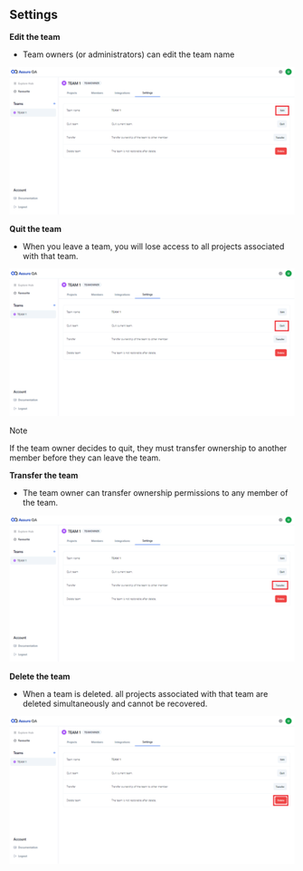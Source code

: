 ## Settings 


**Edit the team** 

- Team owners (or administrators) can edit the team name

![SS1](./TeamImages/SS1.png)

**Quit the team**

- When you leave a team, you will lose access to all projects associated with that team.

![SS2](./TeamImages/SS2.png)

> [!NOTE]
> If the team owner decides to quit, they must transfer ownership to another member before they can leave the team. 

**Transfer the team** 

- The team owner can transfer ownership permissions to any member of the team.

![SS3](./TeamImages/SS3.png)

**Delete the team** 
  
- When a team is deleted. all projects associated with that team are deleted simultaneously and cannot be recovered.

![SS4](./TeamImages/SS4.png)